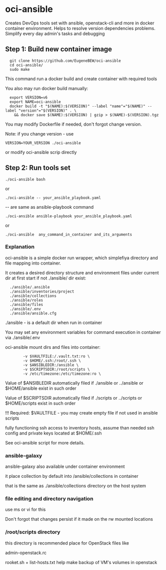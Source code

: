 # oci-ansible
Creates DevOps tools set with ansible, openstack-cli and more in docker container environment. 
Helps to resolve version dependencies problems. 
Simplify every day admin's tasks and debugging

## Step 1: Build new container image
```
  git clone https://github.com/EugeneBEW/oci-ansible
  cd oci-ansible/
  sudo make
```

This command run a docker build  and create container with required tools

You also may run docker build manually:
```
  export VERSION=v6
  export NAME=oci-ansible
  docker build -t "$(NAME):$(VERSION)" --label "name"="$(NAME)" --label "version"="$(VERSION)" . \
    && docker save $(NAME):$(VERSION) | gzip > $(NAME)-$(VERSION).tgz
```  
 You may modify Dockerfile if needed, don't forgot change version.  

 Note: if you change version - use  
 ```  
 VERSION=YOUR_VERSION ./oci-ansible
 ```  
 or modify oci-ansible scrip directly

## Step 2: Run tools set
```
./oci-ansible bash
```
or 
```
./oci-ansible -- your_ansible_playbook.yaml
```
-- are same as ansible-playbook command
```
./oci-ansible ansible-playbook your_ansible_playbook.yaml
```
or 
```
./oci-ansible  any_command_in_container and_its_arguments
```
### Explanation

oci-ansible is a simple docker run wrapper, which simplefiya directory and file mapping into container.

It creates a desired directory structure and environment files under current dir at first start if not ./ansible/ dir exist:
```
  ./ansible/.ansible
  ./ansible/inventories/project
  ./ansible/collections
  ./ansible/roles
  ./ansible/files
  ./ansible/.env
  ./ansible/ansible.cfg
```
./ansible - is a default dir when run in container

You may set any environment variables for command execution in container via ./ansible/.env

oci-ansible mount dirs and files into container:
```
		-v $VAULTFILE:/.vault.txt:ro \
		-v $HOME/.ssh:/root/.ssh \
		-v $ANSIBLEDIR:/ansible \
		-v $SCRIPTSDIR:/root/scripts \
		-v /etc/timezone:/etc/timezone:ro \
```
Value of $ANSIBLEDIR automatically filed if ./ansible or ../ansible or $HOME/ansible exist in such order

Value of $SCRIPTSDIR automatically filed if ./scripts or ../scripts or $HOME/scripts exist in such order

!!! Required:
 $VAULTFILE - you may create empty file if not used in ansible scripts 
 
 fully functioning ssh access to inventory hosts, assume than needed ssh config and private keys located at $HOME/.ssh

See oci-ansible script for more details.

### ansible-galaxy
ansible-galaxy also available under container environment

it place collection by default into  /ansible/collections in container 

that is the same as ./ansible/collections directory on the host system

### file editing and directory navigation
use ms or vi for this 

Don't forgot that changes persist if it made on the rw mounted locations 

### /root/scripts directory
this directory is recommended place for OpenStack files like

admin-openstack.rc 

rooket.sh + list-hosts.txt help make backup of VM's volumes in openstack
